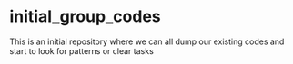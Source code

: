 # initial_group_codes
This is an initial repository where we can all dump our existing codes and start to look for patterns or clear tasks
